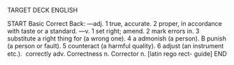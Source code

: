 TARGET DECK
ENGLISH

START
Basic
Correct
Back: —adj. 1 true, accurate. 2 proper, in accordance with taste or a standard. —v. 1 set right; amend. 2 mark errors in. 3 substitute a right thing for (a wrong one). 4 a admonish (a person). B punish (a person or fault). 5 counteract (a harmful quality). 6 adjust (an instrument etc.).  correctly adv. Correctness n. Corrector n. [latin rego rect- guide]
END
